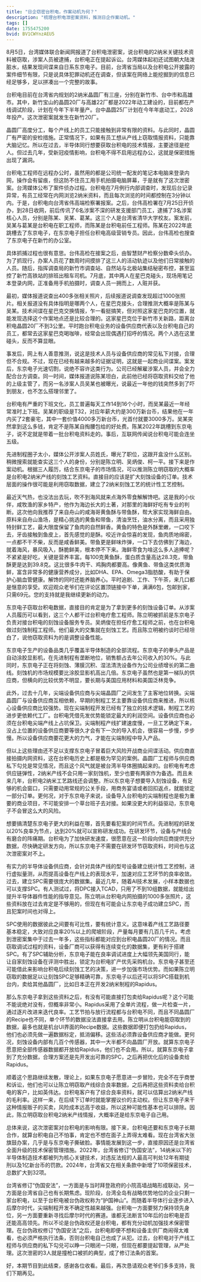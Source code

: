 ```yaml
---
title: "日企窃密台积电，作案动机为何？"
description: "梳理台积电泄密案资料，推测日企作案动机。"
tags: []
date: 1755475200
bvid: BV1CWYnzAEU5
---
```

8月5日，台湾媒体联合新闻网报道了台积电泄密案，说台积电的2纳米关键技术资料被窃取，涉案人员被逮捕，台积电正在提起诉讼。台湾媒体起初还试图朝大陆泼脏水，结果发现间谍来自日系东京电子。目前，台湾省当局以及台积电公开披露的案件细节有限，只是说具体犯罪动机还在调查，但该案在网络上能挖掘到的信息已经足够多，足以拼凑出一个完整的故事。

台积电目前在台湾省内规划的2纳米晶圆厂有三座，分别在新竹市、台中市和高雄市。其中，新竹宝山的晶圆20厂与高雄22厂都是2022年动工建设的，目前都在产线调试阶段，计划在今年下半年量产。台中晶圆25厂计划在今年年底动工，2028年投产。这次泄密案就发生在新竹20厂。

晶圆厂高度分工，每个产线上的员工只能接触到非常有限的资料。与此同时，晶圆厂有严密的安检措施。正常情况下，如果有员工想从产线上窃取情报资料，只能靠大脑记忆。所以在过去，半导体同行想要获取台积电的技术情报，主要途径是挖人。但过去几年，受新冠疫情影响，台积电不得不启用远程办公，这就是保密措施出现了漏洞。

台积电工程师在远程办公时，虽然用的都是公司统一配发的笔记本电脑来登录内网，操作会有留痕，但这防不住员工用手机拍摄电脑屏幕，于是就有了这次泄密案。台湾媒体公布了案件侦办过程。台积电在7月例行内部调查时，发现后台记录异常，有员工经常在内网浏览2纳米资料，而且每次浏览的时间都控制在3分钟以内。于是，台积电向台湾省伟高端检察署报案。之后，台伟高检署在7月25日开侦办，到28日收网，前后传讯了6名涉案不深的研发支援部门员工，逮捕了3名涉案核心人员，分别是陈某、吴某、葛某。这三个人是台湾省清华大学校友。案发前，吴某与葛某是台积电在职工程师，而陈某是台积电前任工程师。陈某在2022年底跳槽去了东京电子，在东京电子担任台积电高级营销专员。因此，台伟高检也搜查了东京电子在新竹的办公室。

具体抓捕过程也很有意思。台伟高检在接案之后，由智慧财产检察分数牵头侦办。为了抓现行，办案人员花了数周时间摸排了这三人的活动轨迹以及他们日常接触的人员。随后，指挥调查局的新竹市调查站、自然站与北极站集结秘密布控，甚至监控了新竹高铁站的排班出租车司机。7月底，其中两人在星巴克碰头，现场用笔记本登录内网，正准备用手机拍摄时，调查人员一拥而上，人赃并获。

最初，媒体报道说查出400多张相关照片，后续报道说调查发现超过1000张照片。相关报道没有具体指明是哪两个人，在星巴克接头，合理推测大概率是陈某与吴某。技术间谍在星巴克交换情报，乍一看挺搞笑，但对照这家星巴克的位置，就能发现选择这个作案地点还是比较合理的。这家星巴克位于新竹市关新路，距离台积电晶圆20厂不到3公里。平时跑台积电业务的设备供应商代表以及台积电自己的员工，都常去这家星巴克喝咖啡，经常会出现偶遇打招呼的情况。两个人选在这里碰头，反而不算显眼。

事发后，网上有人善意推测，说这是技术人员与设备供应商的常见私下对接，合理但不合规。不过，现在已经有越来越多的证据证明，这就是一起商业间谍案。案发后，东京电子光速切割，说绝不容许这类行为。公司已经解雇涉案人员，并会全力配合台方调查。同一时间，媒体报道说陈某坦白，此前他已经将窃取资料交给了他的上级主管了，而另一名涉案人员吴某也被曝光，说最近一年他的钱突然多到了吓到朋友，也不怎么搭理邻里了。

台积电有严重的下班文化，员工普遍每天工作14到16个小时，而吴某最近一年经常准时上下班。吴某的职级是T32，对应年薪大约是300万新台币，结果他在一年内买了2套豪宅，其中一套价值4000多万新台币，光首付就要3000多万。吴某突然拿到这么多钱，肯定不是陈某自掏腰包给的好处费。陈某2022年跳槽到东京电子，说不定就是带着一批台积电资料走的。事后，互联网传闻说台积电可能会连坐五级。

先进制程圈子太小，媒体公开涉案人员姓氏，曝光了职位，这跟开盒没什么区别。稍微搜索就能查实这三个人的身份，分别是陈立明、吴炳俊、柯一平。接下来是作案动机。根据三人履历，结合东京电子的市场情况，可以推测陈立明窃取的大概率是台积电2纳米产线的刻蚀工艺资料。直接目的应该是扩大刻蚀设备的订单。技术层面的操作很可能是利用窃取数据，建立了2纳米刻蚀工艺的统计性工艺控制。

最近天气热，也没法出去玩，吹不到海风就来点海外零食解解馋吧。这是我的小伙伴，咸牧渔的家乡特产，他作为海边长大的土著，对那里的海鲜好吃有专业的判断。这次他向我推荐了来自舟山的咸海哥黄鱼酥与带鱼酥，帮大家实现海鲜自由。原料来自舟山渔场，是精心挑选的黄鱼和带鱼，清油烹饪，油水分离，而且采用独特封鲜工艺，最大限度保留了鱼肉的自然鲜香。黄鱼的特色是外酥里嫩，一口咬下去，牙齿接触到鱼皮上，首先感觉的是酥。咬近许会惊喜的发现，鱼肉质地绵密，一点都不干不柴，反而是咸香鲜美。带鱼更是鲜味炸弹，一口下去仿佛到了海边，就着海风，暴风吸入，酥脆鲜美，根本停不下来。海鲜零食为啥这么多人追捧呢？不紧紧是好吃，关键是营养丰富。每100克黄鱼酥，蛋白质含量高达28.3克，带鱼酥更是达到39.8克。这比很多牛肉干、鸡胸肉都要高。像黄鱼、带鱼这类优质海鲜，富含非常多的健康营养成分，比如DHA、EPA、Omega3脂肪酸，有助于保护心脑血管健康。解馋的同时还能养脑养心。平时追剧、工作、下午茶，来几口都是惬意的享受。欢迎观众老爷们在评论区置顶链接中下单，满满6包，包邮到家，只需69元。您的支持就是我继续更新的动力。

东京电子窃取台积电数据，直接目的肯定是为了拿到更多的刻蚀设备订单。从涉案人员履历可以看到，这三个人都干过台积电疗愈工程师。陈立明被抓前是东京电子负责对接台积电的刻蚀设备服务专员。吴炳俊在担任疗愈工程师之前，也在台积电做过刻蚀制程工程师。他们最大的交集就在刻蚀工艺。而且陈立明被约谈时已经坦白了，说他窃取资料为的是调整设备性能。

东京电子生产的设备品类几乎覆盖半导体制造的全部流程。东京电子的拳头产品是自动涂胶显影机，在先进制程有垄断地位，销售额占去年公司收入的30%。与此同时，东京电子正在将刻蚀、薄膜沉积、湿法清洗设备作为公司业绩增长的第二曲线。刻蚀机的市场规模要比涂胶显影机高出几倍。东京电子虽然也是第一梯队的供应商，但横向的比较优势不明显，要长期与美国应用材料和美国泛林竞争。

此外，过去十几年，尖端设备供应商与尖端晶圆厂之间发生了主客地位转换。尖端晶圆厂与设备供应商互相依赖，早期的制程工艺主要靠设备供应商来推进，所以核心设备供应商比较强势。现在尖端制程开发已经有了独立的技术逻辑，制程工艺的进步更依赖代工厂。台积电凭借先发优势能锁定最大的利润空间。设备供应商也必须在台积电尖端产线上占坑保卫。尖端制程产线扩建速度慢，一旦工艺确定下来，没占上位置的设备供应商要等很久才会有下一次的导入机会，很容易一步慢，步步慢。所以设备供应商要花更大的力气，才能在尖端制程中导入产品。

但以上这些理由还不足以支撑东京电子冒着巨大风险开战商业间谍活动。供应商直接拍摄内网资料，这在台积电历史上都是极为罕见的案例。晶圆厂工程师与供应商私下勾兑是常见情况，而且这个风气就是被台湾半导体圈搞起来的。台积电有考虑供应链弹性，2纳米产线不会只用一家刻蚀机，至少也要有两家作为备选。而且未来几年，台积电2纳米工艺路线还会调整。所以东京电子想要导入刻蚀设备，有足够的机会窗口，只需要动用常规的公关手段，用商务宴请或者回扣返点，就能锁定一部分订单。更何况，对于东京电子来说，设备导入台积电的尖端制程也是极为重要的商业项目，不可能安排一个草台班子去对接。如果没更大的利益驱动，东京电子不会冒这么大的风险。

想要搞清楚东京电子更大的利益在哪，首先要看犯案的时间节点。先进制程的研发以20%良率为节点，达到20%就可以宣称研发成功。在研发环节，设备与产线会有磨合的阵痛期。台积电为了加快研发速度，很愿意在这一阶段向供应商提供充分数据，尽快确定研发方向，所以东京电子不需要在研发环节窃取资料，时间也与这次泄密案对不上。

有实力的半导体设备供应商，会针对具体产线的型号设备建立统计性工艺控制，进行虚拟量测，从而提高设备在产线上的表现水平，加速对应工艺环节的良率收敛。过去，建立SPC需要很庞大的数据集。最近几年，随着AI技术发展，小样本数据也可以支撑SPC。有人测试过，将DPC接入TCAD，只用了不到10组数据，就能给出提升半导体器件性能的指导意见。陈立明从台积电内网拍摄的1000多张照片，这些资料放在过去肯定是不够用的，但现在有可能会让东京电子成功建立SPC，而且犯案时间也对得上。

SPC使用的数据彼此之间要有可比性，要有统计意义。这意味着产线工艺路径要基本稳定，大致对应良率20%以上的爬坡阶段，产量每月要有几百几千片。考虑到泄密案集中于过去一年多，这些指标都能对应到台积电晶圆20厂的情况。而且窃取调试过程的资料，设备厂商可以获得有连续变化的数据集，更有利于搭建SPC。有了SPC辅助分析，东京电子能在良率调试进度上大幅领先美国同行，能让自家刻蚀设备在评测中胜出，锁定为台积电扩产优先采购机台。东京电子甚至还可能借此来影响台积电后续刻蚀工艺的决策，进一步加强市场优势。而如果陈立明窃取的数据足以让刻蚀SPC足够精确可靠，东京电子以后还可以将SPC搭载到机台内，卖给其他晶圆厂，比如日本正在开发2纳米制程的Rapidus。

那么东京电子拿到这些资料之后，有没有可能直接打包卖给Rapidus呢？这个可能不能说绝对没有，但概率非常小。Rapidus采用了全单片流程，做一片检查一片，通过逐片改进来迭代良率。工艺节拍与放行流程都与台积电不同，而且不同晶圆厂的Recipe也不同，单个环节的数据没法直接拿去用。陈立明从台积电能窃取到的数据，最多也就是机台UI界面的Recipe数据。这些数据即便打包扔给Rapidus，他们也必须先做一遍数据标定，抵消偏移。这些活必须靠设备供应商才能做。更何况，刻蚀设备内部有几百个传感器，其中一大半都不向晶圆厂开放。就算东京电子愿意把全部传感器数据都开放给Rapidus，他们也不会用。所以，就算东京电子拿到了充分数据，合理方案还是先开发出可靠的SPC，之后再把优化后的设备卖给Rapidus。

顺着这个思路继续发散，理论上，如果东京电子愿意进一步冒险，完全不在乎商誉和诉讼，他们也可以让陈立明窃取产线综合良率数据，之后再把这些资料卖给台积电的客户，比如英伟达。台积电客户有了综合良率资料，就可以估算出2纳米产线的毛利率。这样一来，在后续下订单时就能掌握议价的主动权。但让东京电子来干这种情报贩子的买卖，风险成本远高于收益，所以这种可能性基本也可以排除。因此，陈立明窃取台积电2纳米产线情报，大概率还是给东京电子自己用。

总体来说，这次泄密案对台积电的影响有限。接下来，台积电还要和东京电子长期合作，就算台积电自己不怕事，肯定也不想在面子上弄得太难看。现在台湾省大张旗鼓办案，几乎是与东京电子撕破脸。事情能发展到这一步，直接原因还是台湾省全面升级的技术保密管理措施。2022年，台湾省修订“伪国安法”，14纳米以下的半导体制造技术都被列为核心关键技术，对违反法规的人最高可判处12年有期徒刑以及1亿新台币的罚款。2024年，台湾省又在相关条款中新增了10项保密技术，总数扩大到32项。

台湾省修订“伪国安法”，一方面是与当时拜登政府的小院高墙战略形成联动，另一方面是台湾省自己也有长期焦虑。现阶段，台湾全岛有战略优势地位的企业只剩一家台积电，以至于台积电被台伪政权称为“护国神山”。而随着半导体行业逐步进入后摩尔时代，尖端制程开发不确定性越来越强。台积电一方面要努力保持领先身位，另一方面要重新寻找后摩尔时代的赛道。谁都无法断言10年后的台积电是否还能高高领先。所以不论是台伪政权还是台积电，都有充分动机加强技术保密管理。在台伪政权修订“伪国安法”之后，台积电即便不想和设备主供厂商闹得太难看，也必须严格执行法条，否则台积电自己也成了从犯。过去，台积电对于产线工程师与供应商的私下勾兑可以睁一只眼闭一只眼，但现在都要提起管理，从严处理。这次泄密的3人就是撞枪口被抓的典型，成了修订法条的首案。

好，本期节目到此结束，感谢各位收看。最后，再次恳请观众老爷们多多支持，我们下期再见。

